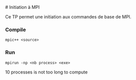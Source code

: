# Initiation à MPI

Ce TP permet une initiation aux commandes de base de MPI.

### Compile

```
mpic++ <source>
```

### Run

```
mpirun -np <nb process> <exe>
```

10 processes is not too long to compute